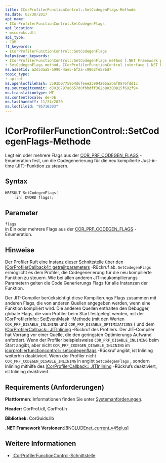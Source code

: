 ```yaml
---
title: ICorProfilerFunctionControl::SetCodegenFlags-Methode
ms.date: 03/30/2017
api_name:
- ICorProfilerFunctionControl.SetCodegenFlags
api_location:
- mscorwks.dll
api_type:
- COM
f1_keywords:
- ICorProfilerFunctionControl::SetCodegenFlags
helpviewer_keywords:
- ICorProfilerFunctionControl::SetCodegenFlags method [.NET Framework profiling]
- SetCodegenFlags method, ICorProfilerFunctionControl interface [.NET Framework profiling]
ms.assetid: a2d5daa5-b990-4ae5-bf2a-c0862fe58bd7
topic_type:
- apiref
ms.openlocfilehash: 3593b07759b4d6feee239042e5aabaf0876fdd1c
ms.sourcegitcommit: d8020797a6657d0fbbdff362b80300815f682f94
ms.translationtype: MT
ms.contentlocale: de-DE
ms.lasthandoff: 11/24/2020
ms.locfileid: "95716303"
---
```

# <a name="icorprofilerfunctioncontrolsetcodegenflags-method"></a>ICorProfilerFunctionControl::SetCodegenFlags-Methode

Legt ein oder mehrere Flags aus der [COR_PRF_CODEGEN_FLAGS](cor-prf-codegen-flags-enumeration.md) -Enumeration fest, um die Codegenerierung für die neu kompilierte Just-in-time (JIT)-Funktion zu steuern.  
  
## <a name="syntax"></a>Syntax  
  
```cpp  
HRESULT SetCodegenFlags(  
    [in] DWORD flags);  
```  
  
## <a name="parameters"></a>Parameter  

 `flags`  
 in Ein oder mehrere Flags aus der [COR_PRF_CODEGEN_FLAGS](cor-prf-codegen-flags-enumeration.md) -Enumeration.  
  
## <a name="remarks"></a>Hinweise  

 Der Profiler Ruft eine Instanz dieser Schnittstelle über den [ICorProfilerCallback4:: getrejitparameters](icorprofilercallback4-getrejitparameters-method.md) -Rückruf ab. `SetCodegenFlags` ermöglicht es dem Profiler, die Codegenerierung für die neu kompilierte Funktion zu steuern. Wie bei allen anderen JIT-neukompilierungs Parametern gelten die Code Generierungs Flags für alle Instanzen der Funktion.  
  
 Der JIT-Compiler berücksichtigt diese Kompilierungs Flags zusammen mit anderen Flags, die von anderen Quellen angegeben werden, wenn eine Funktion kompiliert wird.  Die anderen Quellen enthalten den Debugger, globale Flags, die vom Profiler beim Start festgelegt werden, mit der [ICorProfilerInfo:: SetEventMask](icorprofilerinfo-seteventmask-method.md) -Methode (mit den Werten `COR_PRF_DISABLE_INLINING` und `COR_PRF_DISABLE_OPTIMIZATIONS` ) und dem [ICorProfilerCallback:: JITInlining](icorprofilercallback-jitinlining-method.md) -Rückruf des Profilers.  Der JIT-Compiler hat Vorrang vor einer Quelle, die den geringsten Optimierungs Aufwand anfordert.  Wenn der Profiler beispielsweise `COR_PRF_DISABLE_INLINING` beim Start angibt, aber nicht `COR_PRF_CODEGEN_DISABLE_INLINING` im [icorprofilerfunctioncontrol:: setcodegenflags](icorprofilerfunctioncontrol-setcodegenflags-method.md) -Rückruf angibt, ist Inlining weiterhin deaktiviert.  Wenn der Profiler nicht `COR_PRF_CODEGEN_DISABLE_INLINING` in angibt `SetCodegenFlags` , sondern Inlining mithilfe des [ICorProfilerCallback:: JITInlining](icorprofilercallback-jitinlining-method.md) -Rückrufs deaktiviert, ist Inlining deaktiviert.  
  
## <a name="requirements"></a>Requirements (Anforderungen)  

 **Plattformen:** Informationen finden Sie unter [Systemanforderungen](../../get-started/system-requirements.md).  
  
 **Header:** CorProf.idl, CorProf.h  
  
 **Bibliothek:** CorGuids.lib  
  
 **.NET Framework Versionen:**[!INCLUDE[net_current_v45plus](../../../../includes/net-current-v45plus-md.md)]  
  
## <a name="see-also"></a>Weitere Informationen

- [ICorProfilerFunctionControl-Schnittstelle](icorprofilerfunctioncontrol-interface.md)
